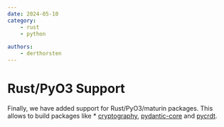 ```yaml
---
date: 2024-05-10
category:
    - rust
    - python
    
authors:
    - derthorsten
---
```


# Rust/PyO3 Support 

Finally, we have added support for Rust/PyO3/maturin packages.
This allows to build packages like * [cryptography](https://github.com/emscripten-forge/recipes/tree/main/recipes/recipes_emscripten/cryptography),
[pydantic-core](https://github.com/emscripten-forge/recipes/tree/main/recipes/recipes_emscripten/cryptography) and
[pycrdt](https://github.com/emscripten-forge/recipes/tree/main/recipes/recipes_emscripten/pycrdt).



